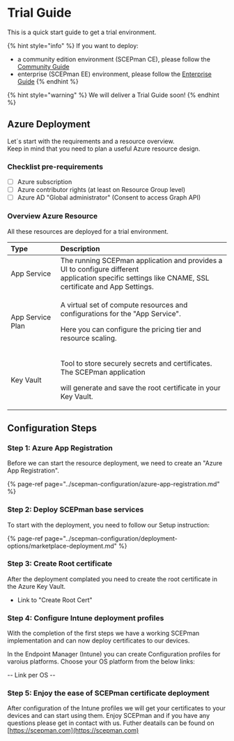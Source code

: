 # Trial Guide

This is a quick start guide to get a trial environment.

{% hint style="info" %}
If you want to deploy:

* a community edition environment \(SCEPman CE\), please follow the [Community Guide](community-guide.md)
* enterprise \(SCEPman EE\) environment, please follow the [Enterprise Guide](enterprise-guide.md)
{% endhint %}

{% hint style="warning" %}
We will deliver a Trial Guide soon!
{% endhint %}

## Azure Deployment

Let´s start with the requirements and a resource overview.  
Keep in mind that you need to plan a useful Azure resource design.

### Checklist pre-requirements

* [ ] Azure subscription
* [ ] Azure contributor rights \(at least on Resource Group level\)
* [ ] Azure AD "Global administrator" \(Consent to access Graph API\)

### Overview Azure Resource

All these resources are deployed for a trial environment.

<table>
  <thead>
    <tr>
      <th style="text-align:left">Type</th>
      <th style="text-align:left">Description</th>
    </tr>
  </thead>
  <tbody>
    <tr>
      <td style="text-align:left">App Service</td>
      <td style="text-align:left">The running SCEPman application and provides a UI to configure different
        <br
        />application specific settings like CNAME, SSL certificate and App Settings.</td>
    </tr>
    <tr>
      <td style="text-align:left">App Service Plan</td>
      <td style="text-align:left">
        <p>A virtual set of compute resources and configurations for the &quot;App
          Service&quot;.</p>
        <p>Here you can configure the pricing tier and resource scaling.</p>
      </td>
    </tr>
    <tr>
      <td style="text-align:left">Key Vault</td>
      <td style="text-align:left">
        <p>Tool to store securely secrets and certificates. The SCEPman application</p>
        <p>will generate and save the root certificate in your Key Vault.</p>
      </td>
    </tr>
  </tbody>
</table>

## Configuration Steps

### Step 1: Azure App Registration

Before we can start the resource deployment, we need to create an "Azure App Registration".

{% page-ref page="../scepman-configuration/azure-app-registration.md" %}

### Step 2: Deploy SCEPman base services

To start with the deployment, you need to follow our Setup instruction:

{% page-ref page="../scepman-configuration/deployment-options/marketplace-deployment.md" %}

### Step 3: Create Root certificate

After the deployment complated you need to create the root certificate in the Azure Key Vault.

* Link to "Create Root Cert"

### Step 4: Configure Intune deployment profiles

With the completion of the first steps we have a working SCEPman implementation and can now deploy certificates to our devices.

In the Endpoint Manager \(Intune\) you can create Configuration profiles for varoius platforms. Choose your OS platform from the below links:

-- Link per OS --

### Step 5: Enjoy the ease of SCEPman certificate deployment

After configuration of the Intune profiles we will get your certificates to your devices and can start using them. Enjoy SCEPman and if you have any questions please get in contact with us. Futher deatails can be found on [https://scepman.com](https://scepman.com)

